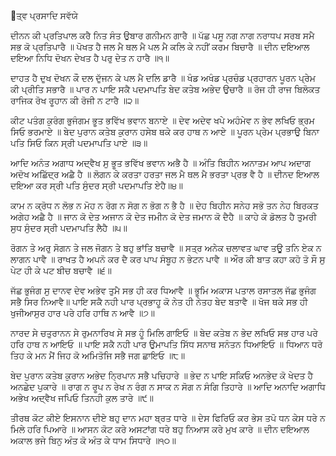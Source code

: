 ਤ੍ਵ ਪ੍ਰਸਾਦਿ ਸਵੱਯੇ

ਦੀਨਨ ਕੀ ਪ੍ਰਤਿਪਾਲ ਕਰੈ ਨਿਤ ਸੰਤ ਉਬਾਰ ਗਨੀਮਨ ਗਾਰੈ ॥
ਪੱਛ ਪਸੂ ਨਗ ਨਾਗ ਨਰਾਧਪ ਸਰਬ ਸਮੈ ਸਭ ਕੋ ਪ੍ਰਤਿਪਾਰੈ ॥
ਪੋਖਤ ਹੈ ਜਲ ਮੈ ਥਲ ਮੈ ਪਲ ਮੈ ਕਲਿ ਕੇ ਨਹੀਂ ਕਰਮ ਬਿਚਾਰੈ ॥
ਦੀਨ ਦਇਆਲ ਦਇਆ ਨਿਧਿ ਦੋਖਨ ਦੇਖਤ ਹੈ ਪਰੁ ਦੇਤ ਨ ਹਾਰੈ ॥੧॥

ਦਾਹਤ ਹੈ ਦੁਖ ਦੋਖਨ ਕੌ ਦਲ ਦੁੱਜਨ ਕੇ ਪਲ ਮੈ ਦਲਿ ਡਾਰੈ ॥
ਖੰਡ ਅਖੰਡ ਪ੍ਰਚੰਡ ਪ੍ਰਹਾਰਨ ਪੂਰਨ ਪ੍ਰੇਮ ਕੀ ਪ੍ਰੀਤਿ ਸਭਾਰੈ ॥
ਪਾਰ ਨ ਪਾਇ ਸਕੈ ਪਦਮਾਪਤਿ ਬੇਦ ਕਤੇਬ ਅਭੇਦ ਉਚਾਰੈ ॥
ਰੋਜ ਹੀ ਰਾਜ ਬਿਲੋਕਤ ਰਾਜਿਕ ਰੋਖ ਰੂਹਾਨ ਕੀ ਰੋਜੀ ਨ ਟਾਰੈ ॥੨॥

ਕੀਟ ਪਤੰਗ ਕੁਰੰਗ ਭੁਜੰਗਮ ਭੂਤ ਭਵਿੱਖ ਭਵਾਨ ਬਨਾਏ ॥
ਦੇਵ ਅਦੇਵ ਖਪੇ ਅਹੰਮੇਵ ਨ ਭੇਵ ਲਖਿਓ ਭ੍ਰਮ ਸਿਓ ਭਰਮਾਏ ॥
ਬੇਦ ਪੁਰਾਨ ਕਤੇਬ ਕੁਰਾਨ ਹਸੇਬ ਥਕੇ ਕਰ ਹਾਥ ਨ ਆਏ ॥
ਪੂਰਨ ਪ੍ਰੇਮ ਪ੍ਰਭਾਉ ਬਿਨਾ ਪਤਿ ਸਿਓ ਕਿਨ ਸ੍ਰੀ ਪਦਮਾਪਤਿ ਪਾਏ ॥੩॥

ਆਦਿ ਅਨੰਤ ਅਗਾਧ ਅਦ੍ਵੈਖ ਸੁ ਭੂਤ ਭਵਿੱਖ ਭਵਾਨ ਅਭੈ ਹੈ ॥
ਅੰਤਿ ਬਿਹੀਨ ਅਨਾਤਮ ਆਪ ਅਦਾਗ ਅਦੋਖ ਅਛਿੱਦ੍ਰ ਅਛੈ ਹੈ ॥
ਲੋਗਨ ਕੇ ਕਰਤਾ ਹਰਤਾ ਜਲ ਮੈ ਥਲ ਮੈ ਭਰਤਾ ਪ੍ਰਭ ਵੈ ਹੈ ॥
ਦੀਨਦ ਇਆਲ ਦਇਆ ਕਰ ਸ੍ਰੀ ਪਤਿ ਸੁੰਦਰ ਸ੍ਰੀ ਪਦਮਾਪਤਿ ਏਹੈ॥੪॥

ਕਾਮ ਨ ਕ੍ਰੋਧ ਨ ਲੋਭ ਨ ਮੋਹ ਨ ਰੋਗ ਨ ਸੋਗ ਨ ਭੋਗ ਨ ਭੈ ਹੈ ॥
ਦੇਹ ਬਿਹੀਨ ਸਨੇਹ ਸਭੋ ਤਨ ਨੇਹ ਬਿਰਕਤ ਅਗੇਹ ਅਛੈ ਹੈ ॥
ਜਾਨ ਕੋ ਦੇਤ ਅਜਾਨ ਕੋ ਦੇਤ ਜਮੀਨ ਕੋ ਦੇਤ ਜਮਾਨ ਕੋ ਦੈਹੈ ॥
ਕਾਹੇ ਕੋ ਡੋਲਤ ਹੈ ਤੁਮਰੀ ਸੁਧ ਸੁੰਦਰ ਸ੍ਰੀ ਪਦਮਾਪਤਿ ਲੈਹੈ ॥੫॥

ਰੋਗਨ ਤੇ ਅਰੁ ਸੋਗਨ ਤੇ ਜਲ ਜੋਗਨ ਤੇ ਬਹੁ ਭਾਂਤਿ ਬਚਾਵੈ ॥
ਸਤ੍ਰ ਅਨੇਕ ਚਲਾਵਤ ਘਾਵ ਤਊ ਤਨਿ ਏਕ ਨ ਲਾਗਨ ਪਾਵੈ ॥
ਰਾਖਤ ਹੈ ਅਪਨੋ ਕਰ ਦੈ ਕਰ ਪਾਪ ਸੰਬੂਹ ਨ ਭੇਟਨ ਪਾਵੈ ॥ 
ਔਰ ਕੀ ਬਾਤ ਕਹਾ ਕਹੋ ਤੋ ਸੌ ਸੁ ਪੇਟ ਹੀ ਕੇ ਪਟ ਬੀਚ ਬਚਾਵੈ ॥੬॥

ਜੱਛ ਭੁਜੰਗ ਸੁ ਦਾਨਵ ਦੇਵ ਅਭੇਵ ਤੁਮੈ ਸਭ ਹੀ ਕਰ ਧਿਆਵੈ ॥
ਭੂਮਿ ਅਕਾਸ ਪਤਾਲ ਰਸਾਤਲ ਜੱਛ ਭੁਜੰਗ ਸਭੈ ਸਿਰ ਨਿਆਵੈ​‍॥
ਪਾਇ ਸਕੈ ਨਹੀ ਪਾਰ ਪ੍ਰਭਾਹੂ ਕੋ ਨੇਤ ਹੀ ਨੇਤਹ ਬੇਦ ਬਤਾਵੈ ॥
ਖੋਜ ਥਕੇ ਸਭ ਹੀ ਖੁਜੀਆਸੁਰ ਹਾਰ ਪਰੇ ਹਰਿ ਹਾਥਿ ਨ ਆਵੈ ॥੭॥

ਨਾਰਦ ਸੇ ਚਤੁਰਾਨਨ ਸੇ ਰੁਮਨਾਰਿਖ ਸੇ ਸਭ ਹੂੰ ਮਿਲਿ ਗਾਇਓ ॥
ਬੇਦ ਕਤੇਬ ਨ ਭੇਦ ਲਖਿਓ ਸਭ ਹਾਰ ਪਰੇ ਹਰਿ ਹਾਥ ਨ ਆਇਓ ॥
ਪਾਇ ਸਕੈ ਨਹੀ ਪਾਰ ਉਮਾਪਤਿ ਸਿੱਧ ਸਨਾਥ ਸਨੰਤਨ ਧਿਆਇਓ ॥
ਧਿਆਨ ਧਰੋ ਤਿਹ ਕੇ ਮਨ ਮੈਂ ਜਿਹ ਕੋ ਅਮਿਤੋਜਿ ਸਭੈ ਜਗ ਛਾਇਓ ॥੮॥

ਬੇਦ ਪੁਰਾਨ ਕਤੇਬ ਕੁਰਾਨ ਅਭੇਦ ਨ੍ਰਿਪਾਨ ਸਭੈ ਪਚਿਹਾਰੇ ॥
ਭੇਦ ਨ ਪਾਇ ਸਕਿਓ ਅਨਭੇਦ ਕੋ ਖੇਦਤ ਹੈ ਅਨਛੇਦ ਪੁਕਾਰੇ ॥
ਰਾਗ ਨ ਰੂਪ ਨ ਰੇਖ ਨ ਰੰਗ ਨ ਸਾਕ ਨ ਸੋਗ ਨ ਸੰਗਿ ਤਿਹਾਰੇ ॥
ਆਦਿ ਅਨਾਦਿ ਅਗਾਧਿ ਅਭੇਖ ਅਦ੍ਵੈਖ ਜਪਿਓ ਤਿਨਹੀ ਕੁਲ ਤਾਰੇ ॥੯॥

ਤੀਰਥ ਕੋਟ ਕੀਏ ਇਸਨਾਨ ਦੀਏ ਬਹੁ ਦਾਨ ਮਹਾ ਬ੍ਰਤ ਧਾਰੇ ॥
ਦੇਸ ਫਿਰਿਓ ਕਰ ਭੇਸ ਤਪੋ ਧਨ ਕੇਸ ਧਰੇ ਨ ਮਿਲੇ ਹਰਿ ਪਿਆਰੇ ॥
ਆਸਨ ਕੋਟ ਕਰੇ ਅਸਟਾਂਗ ਧਰੇ ਬਹੁ ਨਿਆਸ ਕਰੇ ਮੁਖ ਕਾਰੇ ॥
ਦੀਨ ਦਇਆਲ ਅਕਾਲ ਭਜੇ ਬਿਨੁ ਅੰਤ ਕੋ ਅੰਤ ਕੇ ਧਾਮ ਸਿਧਾਰੇ ॥੧੦॥

